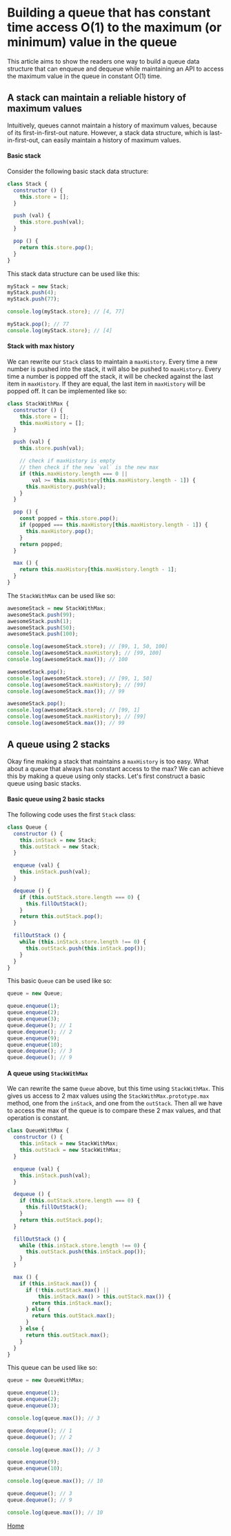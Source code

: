 # Building a queue that has constant time access O(1) to the maximum (or minimum) value in the queue

This article aims to show the readers one way to build a queue data structure that can enqueue and dequeue while maintaining an API to access the maximum value in the queue in constant O(1) time.

## A stack can maintain a reliable history of maximum values

Intuitively, queues cannot maintain a history of maximum values, because of its first-in-first-out nature. However, a stack data structure, which is last-in-first-out, can easily maintain a history of maximum values.

#### Basic stack

Consider the following basic stack data structure:

```javascript
class Stack {
  constructor () {
    this.store = [];
  }

  push (val) {
    this.store.push(val);
  }

  pop () {
    return this.store.pop();
  }
}
```

This stack data structure can be used like this:

```javascript
myStack = new Stack;
myStack.push(4);
myStack.push(77);

console.log(myStack.store); // [4, 77]

myStack.pop(); // 77
console.log(myStack.store); // [4]
```

#### Stack with max history

We can rewrite our `Stack` class to maintain a `maxHistory`. Every time a new number is pushed into the stack, it will also be pushed to `maxHistory`. Every time a number is popped off the stack, it will be checked against the last item in `maxHistory`. If they are equal, the last item in `maxHistory` will be popped off. It can be implemented like so:

```javascript
class StackWithMax {
  constructor () {
    this.store = [];
    this.maxHistory = [];
  }

  push (val) {
    this.store.push(val);

    // check if maxHistory is empty
    // then check if the new `val` is the new max
    if (this.maxHistory.length === 0 ||
        val >= this.maxHistory[this.maxHistory.length - 1]) {
      this.maxHistory.push(val);
    }
  }

  pop () {
    const popped = this.store.pop();
    if (popped === this.maxHistory[this.maxHistory.length - 1]) {
      this.maxHistory.pop();
    }
    return popped;
  }

  max () {
    return this.maxHistory[this.maxHistory.length - 1];
  }
}
```

The `StackWithMax` can be used like so:

```javascript
awesomeStack = new StackWithMax;
awesomeStack.push(99);
awesomeStack.push(1);
awesomeStack.push(50);
awesomeStack.push(100);

console.log(awesomeStack.store); // [99, 1, 50, 100]
console.log(awesomeStack.maxHistory); // [99, 100]
console.log(awesomeStack.max()); // 100

awesomeStack.pop();
console.log(awesomeStack.store); // [99, 1, 50]
console.log(awesomeStack.maxHistory); // [99]
console.log(awesomeStack.max()); // 99

awesomeStack.pop();
console.log(awesomeStack.store); // [99, 1]
console.log(awesomeStack.maxHistory); // [99]
console.log(awesomeStack.max()); // 99
```

## A queue using 2 stacks

Okay fine making a stack that maintains a `maxHistory` is too easy. What about a queue that always has constant access to the max? We can achieve this by making a queue using only stacks. Let's first construct a basic queue using basic stacks.

#### Basic queue using 2 basic stacks

The following code uses the first `Stack` class:

```javascript
class Queue {
  constructor () {
    this.inStack = new Stack;
    this.outStack = new Stack;
  }

  enqueue (val) {
    this.inStack.push(val);
  }

  dequeue () {
    if (this.outStack.store.length === 0) {
      this.fillOutStack();
    }
    return this.outStack.pop();
  }

  fillOutStack () {
    while (this.inStack.store.length !== 0) {
      this.outStack.push(this.inStack.pop());
    }
  }
}
```

This basic `Queue` can be used like so:

```javascript
queue = new Queue;

queue.enqueue(1);
queue.enqueue(2);
queue.enqueue(3);
queue.dequeue(); // 1
queue.dequeue(); // 2
queue.enqueue(9);
queue.enqueue(10);
queue.dequeue(); // 3
queue.dequeue(); // 9
```

#### A queue using `StackWithMax`

We can rewrite the same `Queue` above, but this time using `StackWithMax`. This gives us access to 2 max values using the `StackWithMax.prototype.max` method, one from the `inStack`, and one from the `outStack`. Then all we have to access the max of the queue is to compare these 2 max values, and that operation is constant.

```javascript
class QueueWithMax {
  constructor () {
    this.inStack = new StackWithMax;
    this.outStack = new StackWithMax;
  }

  enqueue (val) {
    this.inStack.push(val);
  }

  dequeue () {
    if (this.outStack.store.length === 0) {
      this.fillOutStack();
    }
    return this.outStack.pop();
  }

  fillOutStack () {
    while (this.inStack.store.length !== 0) {
      this.outStack.push(this.inStack.pop());
    }
  }

  max () {
    if (this.inStack.max()) {
      if (!this.outStack.max() ||
          this.inStack.max() > this.outStack.max()) {
        return this.inStack.max();
      } else {
        return this.outStack.max();
      }
    } else {
      return this.outStack.max();
    }
  }
}
```

This queue can be used like so:

```javascript
queue = new QueueWithMax;

queue.enqueue(1);
queue.enqueue(2);
queue.enqueue(3);

console.log(queue.max()); // 3

queue.dequeue(); // 1
queue.dequeue(); // 2

console.log(queue.max()); // 3

queue.enqueue(9);
queue.enqueue(10);

console.log(queue.max()); // 10

queue.dequeue(); // 3
queue.dequeue(); // 9

console.log(queue.max()); // 10
```

[Home][home]

[home]: ../README.md
